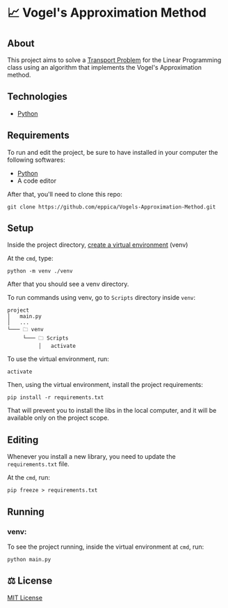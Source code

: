 # :chart_with_upwards_trend: Vogel's Approximation Method

## About

This project aims to solve a [Transport Problem](https://github.com/eppica/Vogels-Approximation-Method/wiki#the-transport-problem) for the Linear Programming class using an algorithm that implements the Vogel's Approximation method.

## Technologies

- [Python](https://www.python.org)


## Requirements

To run and edit the project, be sure to have installed in your computer the following softwares:

- [Python](https://www.python.org/downloads/)
- A code editor

After that, you'll need to clone this repo:

```
git clone https://github.com/eppica/Vogels-Approximation-Method.git
```

## Setup

Inside the project directory, [create a virtual environment](https://docs.python.org/3/library/venv.html) (venv)

At the ```cmd```, type:

```
python -m venv ./venv
```

After that you should see a venv directory.

To run commands using venv, go to ```Scripts``` directory inside ```venv```:
```
project
│   main.py
│   ...
└─── 🗀 venv
     └─── 🗀 Scripts
          │   activate
```
To use the virtual environment, run:

```
activate
```
Then, using the virtual environment, install the project requirements:

```
pip install -r requirements.txt
```

That will prevent you to install the libs in the local computer, and it will be available only on the project scope.  

## Editing

Whenever you install a new library, you need to update the ```requirements.txt``` file.

At the ```cmd```, run:
```
pip freeze > requirements.txt
```
## Running

### venv:
To see the project running, inside the virtual environment at ```cmd```, run:
```
python main.py
```

## :balance_scale: License

[MIT License](https://github.com/eppica/Vogels-Approximation-Method/blob/main/LICENSE)
